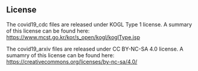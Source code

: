 ## License

The covid19_cdc files are released under KOGL Type 1 license. A summary of this license can be found here:
	https://www.mcst.go.kr/kor/s_open/kogl/koglType.jsp

The covid19_arxiv files are released under CC BY-NC-SA 4.0 license. A sumamry of this license can be found here:
		https://creativecommons.org/licenses/by-nc-sa/4.0/
